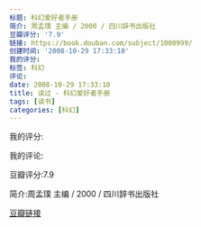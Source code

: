 ```yaml
---
标题: 科幻爱好者手册
简介: 周孟璞 主编 / 2000 / 四川辞书出版社
豆瓣评分: '7.9'
链接: https://book.douban.com/subject/1000999/
创建时间: '2008-10-29 17:33:10'
我的评分:
标签: 科幻
评论:
date: 2008-10-29 17:33:10
title: 读过 - 科幻爱好者手册
tags: [读书]
categories: [科幻]
---
```


我的评分:

我的评论:

豆瓣评分:7.9

简介:周孟璞 主编 / 2000 / 四川辞书出版社

[豆瓣链接](https://book.douban.com/subject/1000999/)

